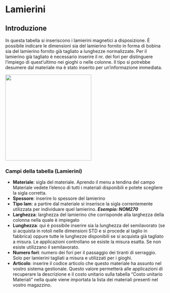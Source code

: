 # Lamierini

## Introduzione

In questa tabella si inseriscono i lamierini magnetici a disposizione. È possibile indicare le dimensioni sia del lamierino fornito in forma di bobina sia del lamierino fornito già tagliato a lunghezze normalizzate. Per il lamierino già tagliato è necessario inserire il nr. dei fori per distinguere l’impiego di quest’ultimo nei gioghi o nelle colonne. Il tipo si potrebbe desumere dal materiale ma è stato inserito per un’informazione immediata.

<img src="img/Lamierino magnetico.png" height="270px">

### Campi della tabella (Lamierini)

- **Materiale**: sigla del materiale. Aprendo il menu a tendina del campo Materiale vedete l’elenco di tutti i materiali disponibili e potete scegliere la sigla corretta.
- **Spessore**: inserire lo spessore del lamierino
- **Tipo lam**: a partire dal materiale si inserisce la sigla correntemente utilizzata per individuare quel lamierino.
***Esempio: NOM270***
- **Larghezza**: larghezza del lamierino che corrisponde alla larghezza della colonna nella quale è impiegato
- **Lunghezza**: qui è possibile inserire sia la lunghezza del semilavorato (se si acquista in rotoli nelle dimensioni STD e si procede al taglio in fabbrica) oppure tutte le lunghezze disponibili se si acquista già tagliato a misura. Le applicazioni controllano se esiste la misura esatta. Se non esiste utilizzano il semilavorato.
- **Numero fori**: numero dei fori per il passaggio dei tiranti di serraggio. Solo per lamierini tagliati a misura e utilizzati per i gioghi.
- **Articolo**: inserire il codice articolo che questo materiale ha assunto nel vostro sistema gestionale. Questo valore permetterà alle applicazioni di recuperare la descrizione e il costo unitario sulla tabella “Costo unitario Materiali” nella quale viene importata la lista dei materiali presenti nel vostro magazzino.
